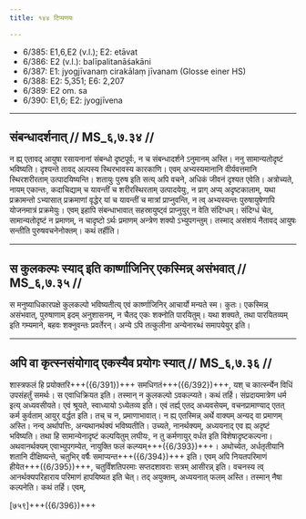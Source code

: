 ```yaml
---
title: १४४ टिप्पणयः

---
```

- 6/385: E1,6,E2 (v.l.); E2: etāvat
- 6/386: E2 (v.l.): balīpalitanāśakāni
- 6/387: E1: jyogjīvanaṃ cirakālaṃ jīvanam (Glosse einer HS)
- 6/388: E2: 5,351; E6: 2,207
- 6/389: E2 om. sa
- 6/390: E1,6; E2: jyogjīvena

____________________________________________


## संबन्धादर्शनात् // MS_६,७.३४ //

न ह्य् एतावद् आयुषा रसायनानां संबन्धो दृष्टपूर्वः, न च संबन्धादर्शने ऽनुमानम् अस्ति। ननु सामान्यतोदृष्टं भविष्यति। दृश्यन्ते तावद् अल्पस्य स्थिरभावस्य कारकाणि। एवम् अभ्यस्यमानानि वीर्यवत्तमानि स्थिरशरीरताम् उत्पादयिष्यन्ति। शतायुः पुरुष इति सत्य् अपि वचने, अधिकं जीवनं दृश्यत एवेति। अत्रोच्यते, नायम् एकान्तः, कदाचिद्याम् च यावन्तीं च शरीरस्थिरताम् उत्पादयेयुः, न प्राग् अप्य् अदृष्टकालाम्, यथा प्रक्रामन्तो ऽभ्यासात् प्रक्रमाणां वृद्धेर् यां च यावन्तीं च मात्रां प्राप्नुवन्ति, न त्व् अभ्यस्यन्तः पुरुषायुषेणापि योजनमात्रं प्रक्रमेयुः। एवम् इहापि संबन्धाभावात् सहस्रायुष्ट्वं प्राप्नुयुर् न वेति संदिग्धम्। संदिग्धं चेत्, सामान्यतोदृष्टं न प्रमाणम्, न चादृष्टो ऽर्थः प्रमाणम् अन्त्रेण शक्यो ऽभ्युपगन्तुम्। तस्माद् असंशयं नैतावद् आयुषः सन्तीति पुरुषवचनेनोक्तम्। कथं तर्हीति।


____________________________________________


## स कुलकल्पः स्याद् इति कार्ष्णाजिनिर् एकस्मिन्न् असंभवात् // MS_६,७.३५ //

स मनुष्याधिकारपक्षे कुलकल्पो भविष्यतीत्य् एवं कार्ष्णाजिनिर् आचार्यो मन्यते स्म। कुतः। एकस्मिन्न् असंभवात्, पुरुषाणाम् इदम् अनुशासनम्, न चैतद् एकः शक्नोति पारयितुम्। यथा शक्यते, तथा पारयितव्यम् इति गम्यमाने, बहवः शक्नुवन्तः प्रवर्तेरन्। अन्ये ऽपि तत्कुलीना अन्येनारब्धं समापयेयुर् इति।


____________________________________________


## अपि वा कृत्स्नसंयोगाद् एकस्यैव प्रयोगः स्यात् // MS_६,७.३६ //

शास्त्रफलं हि प्रयोक्तरि+++({6/391})+++ समधिगतं+++({6/392})+++, यश् च कार्त्स्न्येन विधिं उपसंहर्तुं समर्थः। स एवाधिक्रियत इति। तस्मान् न कुलकल्पो ऽवकल्प्यते। कथं तर्हि। संप्रदायमात्रेण धर्म इत्य् अध्यवसीयते। एवं श्रूयते, स्वाध्यायो ऽध्येतव्य इति। एवं तर्ह्य् एतद् अध्यवसेयम्, वचनप्रामाण्याद् एतत् कर्म कुर्वताम् आयुर् वर्द्धत इति। तच् च न, प्रमाणाभावात्। न ह्य् एतस्मिन्न् अर्थे वाक्यम् अन्यद् वा प्रमाणम् अस्ति। नन्व् अर्थापत्तिः, अन्यथानर्थक्यं भविष्यतीति। उच्यते, नानर्थक्यम्, अध्ययनाद् एव ह्य् अदृष्टं भविष्यति। तथा हि सामान्येनादृष्टं कल्पयितुम् लघीयः, न तु कर्मणायुर् वर्धत इति विशेषादृष्टकल्पना। अथवानर्थक्यम् एवाभ्युपगम्येत, नायुक्ति फलं कल्प्यम्+++({6/393})+++। अथोच्येत, अर्धतृतीयानि शतानि दीक्षिष्यन्ते, चतुभिर् वर्षैः समाप्यन्त+++({6/394})+++ इति। एवम् अपि नियतपरिमाणं हीयेत+++({6/395})+++, चतुर्विंशतिपरमाः सप्तदशावराः सत्रम् आसीरन्न् इति। वचनस्य त्व् आनर्थक्यपरिहाराय परिमाणं हापयिष्यत इति चेत्। तद् अयुक्तम्, अध्ययनात् फलम् अस्ति। तस्मान् नैषा कल्पनेति।
कथं तर्हि। एवम्,

[७५९]+++({6/396})+++
